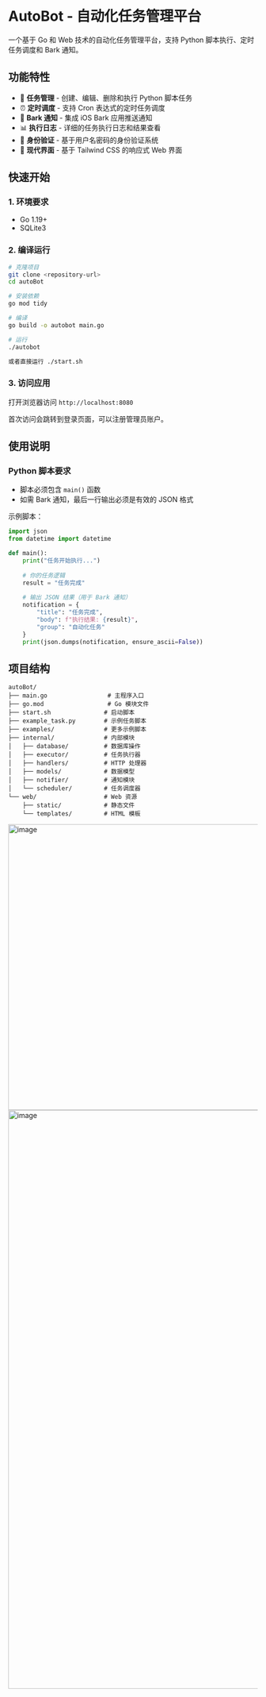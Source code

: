 # AutoBot - 自动化任务管理平台

一个基于 Go 和 Web 技术的自动化任务管理平台，支持 Python 脚本执行、定时任务调度和 Bark 通知。

## 功能特性

- 🚀 **任务管理** - 创建、编辑、删除和执行 Python 脚本任务
- ⏰ **定时调度** - 支持 Cron 表达式的定时任务调度
- 📱 **Bark 通知** - 集成 iOS Bark 应用推送通知
- 📊 **执行日志** - 详细的任务执行日志和结果查看
- 🔐 **身份验证** - 基于用户名密码的身份验证系统
- 🎨 **现代界面** - 基于 Tailwind CSS 的响应式 Web 界面

## 快速开始

### 1. 环境要求

- Go 1.19+
- SQLite3

### 2. 编译运行

```bash
# 克隆项目
git clone <repository-url>
cd autoBot

# 安装依赖
go mod tidy

# 编译
go build -o autobot main.go

# 运行
./autobot

或者直接运行 ./start.sh
```

### 3. 访问应用

打开浏览器访问 `http://localhost:8080`

首次访问会跳转到登录页面，可以注册管理员账户。

## 使用说明

### Python 脚本要求

- 脚本必须包含 `main()` 函数
- 如需 Bark 通知，最后一行输出必须是有效的 JSON 格式

示例脚本：
```python
import json
from datetime import datetime

def main():
    print("任务开始执行...")
    
    # 你的任务逻辑
    result = "任务完成"
    
    # 输出 JSON 结果（用于 Bark 通知）
    notification = {
        "title": "任务完成",
        "body": f"执行结果: {result}",
        "group": "自动化任务"
    }
    print(json.dumps(notification, ensure_ascii=False))
```
## 项目结构

```
autoBot/
├── main.go                 # 主程序入口
├── go.mod                  # Go 模块文件
├── start.sh               # 启动脚本
├── example_task.py        # 示例任务脚本
├── examples/              # 更多示例脚本
├── internal/              # 内部模块
│   ├── database/          # 数据库操作
│   ├── executor/          # 任务执行器
│   ├── handlers/          # HTTP 处理器
│   ├── models/            # 数据模型
│   ├── notifier/          # 通知模块
│   └── scheduler/         # 任务调度器
└── web/                   # Web 资源
    ├── static/            # 静态文件
    └── templates/         # HTML 模板
```
<img width="1396" height="576" alt="image" src="https://github.com/user-attachments/assets/ec3de239-bcb7-428a-bb35-a7a2a202a363" />
<img width="1573" height="1166" alt="image" src="https://github.com/user-attachments/assets/828571ba-3f44-4177-9da2-7ec5c7eca521" />




